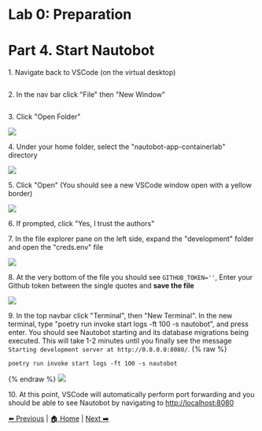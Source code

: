 # Lab 0: Preparation 
# Part 4. Start Nautobot


1\. Navigate back to VSCode (on the virtual desktop)

![]()


2\. In the nav bar click "File" then "New Window"

![]()


3\. Click "Open Folder"

![](https://ajeuwbhvhr.cloudimg.io/https://colony-recorder.s3.amazonaws.com/files/2025-05-23/37b97cb7-e714-41f5-af5b-5e237cdf496e/ascreenshot.jpeg?tl_px=423,0&br_px=1800,769&force_format=jpeg&q=100&width=1120.0&wat=1&wat_opacity=1&wat_gravity=northwest&wat_url=https://colony-recorder.s3.amazonaws.com/images/watermarks/FB923C_standard.png&wat_pad=843,138)


4\. Under your home folder, select the "nautobot-app-containerlab" directory

![](https://ajeuwbhvhr.cloudimg.io/https://colony-recorder.s3.amazonaws.com/files/2025-05-23/b1dfc839-25ea-4ed2-9d06-a647fa2b89a9/ascreenshot.jpeg?tl_px=135,0&br_px=1512,769&force_format=jpeg&q=100&width=1120.0&wat=1&wat_opacity=1&wat_gravity=northwest&wat_url=https://colony-recorder.s3.amazonaws.com/images/watermarks/FB923C_standard.png&wat_pad=524,221)


5\. Click "Open" (You should see a new VSCode window open with a yellow border)

![](https://ajeuwbhvhr.cloudimg.io/https://colony-recorder.s3.amazonaws.com/files/2025-05-23/9c01f87a-aca2-4d49-ae50-2d4b2b0f72bf/ascreenshot.jpeg?tl_px=414,0&br_px=1790,769&force_format=jpeg&q=100&width=1120.0&wat=1&wat_opacity=1&wat_gravity=northwest&wat_url=https://colony-recorder.s3.amazonaws.com/images/watermarks/FB923C_standard.png&wat_pad=524,3)

6\. If prompted, click "Yes, I trust the authors"


7\. In the file explorer pane on the left side, expand the "development" folder and open the "creds.env" file

![](https://ajeuwbhvhr.cloudimg.io/https://colony-recorder.s3.amazonaws.com/files/2025-05-23/6acd1590-d27a-471d-9615-c9485276ac15/ascreenshot.jpeg?tl_px=423,0&br_px=1800,769&force_format=jpeg&q=100&width=1120.0&wat=1&wat_opacity=1&wat_gravity=northwest&wat_url=https://colony-recorder.s3.amazonaws.com/images/watermarks/FB923C_standard.png&wat_pad=642,239)


8\. At the very bottom of the file you should see `GITHUB_TOKEN=''`, Enter your Github token between the single quotes and **save the file**

![](https://ajeuwbhvhr.cloudimg.io/https://colony-recorder.s3.amazonaws.com/files/2025-05-23/bcb6351c-2428-46c2-88f3-588a586e53ac/ascreenshot.jpeg?tl_px=138,355&br_px=1514,1125&force_format=jpeg&q=100&width=1120.0&wat=1&wat_opacity=1&wat_gravity=northwest&wat_url=https://colony-recorder.s3.amazonaws.com/images/watermarks/FB923C_standard.png&wat_pad=524,305)


9\. In the top navbar click "Terminal", then "New Terminal". In the new terminal, type "poetry run invoke start logs -ft 100 -s nautobot", and press enter. You should see Nautobot starting and its database migrations being executed. This will take 1-2 minutes until you finally see the message `Starting development server at http://0.0.0.0:8080/`.
{% raw %}
```
poetry run invoke start logs -ft 100 -s nautobot
```
{% endraw %}
![](https://ajeuwbhvhr.cloudimg.io/https://colony-recorder.s3.amazonaws.com/files/2025-05-23/bf34fa39-c5b0-46e4-9cb8-29c5b678090f/ascreenshot.jpeg?tl_px=0,118&br_px=1800,1125&force_format=jpeg&q=100&width=1120.0)


10\. At this point, VSCode will automatically perform port forwarding and you should be able to see Nautobot by navigating to [http://localhost:8080](http://localhost:8080)


[⬅️ Previous](./02.clone_the_workshop_repo.md) | [🏠 Home](index.md) | [Next ➡️](./04.prepare_nautobot.md)
